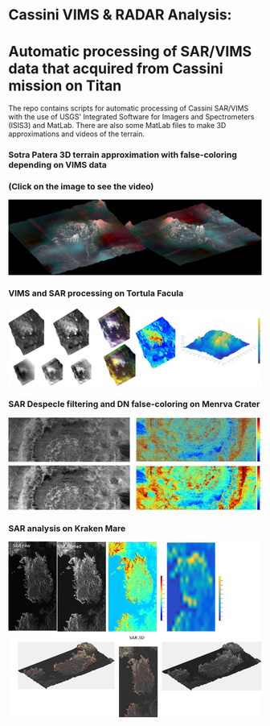 # Cassini VIMS & RADAR Analysis:
# Automatic processing of SAR/VIMS data that acquired from Cassini mission on Titan


The repo contains scripts for automatic processing of Cassini SAR/VIMS with the use of USGS' Integrated Software for Imagers and Spectrometers (ISIS3) and MatLab. There are also some MatLab files to make 3D approximations and videos of the terrain.

### Sotra Patera 3D terrain approximation with false-coloring depending on VIMS data 
### (Click on the image to see the video)
[![THIS ONE !!!](sotra_3D.png)](https://www.youtube.com/watch?v=7sxKkINc6x0&feature=youtu.be)

### VIMS and SAR processing on Tortula Facula
![Alt text](tortola.png?raw=true)

### SAR Despecle filtering and DN false-coloring on Menrva Crater
![Alt text](Menrva.png?raw=true)

### SAR analysis on Kraken Mare
![Alt text](Kraken.png?raw=true)
